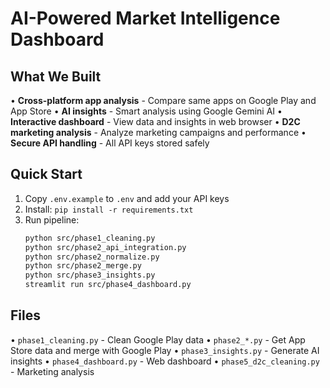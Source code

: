# AI-Powered Market Intelligence Dashboard

## What We Built
• **Cross-platform app analysis** - Compare same apps on Google Play and App Store
• **AI insights** - Smart analysis using Google Gemini AI
• **Interactive dashboard** - View data and insights in web browser
• **D2C marketing analysis** - Analyze marketing campaigns and performance
• **Secure API handling** - All API keys stored safely

## Quick Start
1. Copy `.env.example` to `.env` and add your API keys
2. Install: `pip install -r requirements.txt`
3. Run pipeline:
   ```bash
   python src/phase1_cleaning.py
   python src/phase2_api_integration.py
   python src/phase2_normalize.py
   python src/phase2_merge.py
   python src/phase3_insights.py
   streamlit run src/phase4_dashboard.py
   ```

## Files
• `phase1_cleaning.py` - Clean Google Play data
• `phase2_*.py` - Get App Store data and merge with Google Play
• `phase3_insights.py` - Generate AI insights
• `phase4_dashboard.py` - Web dashboard
• `phase5_d2c_cleaning.py` - Marketing analysis